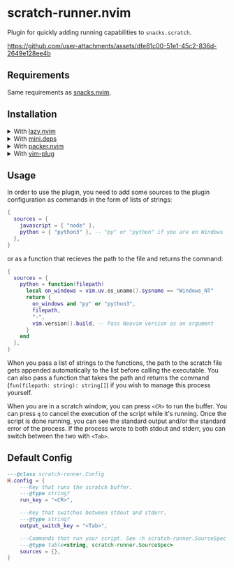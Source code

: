 # scratch-runner.nvim
Plugin for quickly adding running capabilities to `snacks.scratch`.

https://github.com/user-attachments/assets/dfe81c00-51e1-45c2-836d-2649e128ee4b

## Requirements
Same requirements as [snacks.nvim](https://github.com/folke/snacks.nvim/tree/main#%EF%B8%8F-requirements).

## Installation

<details>
  <summary>With 
    <a href="https://github.com/folke/lazy.nvim">lazy.nvim</a>
  </summary>

  ```lua
  {
    "DestopLine/scratch-runner.nvim",
    dependencies = "folke/snacks.nvim",
    opts = {
      -- Your options go here
    },
  }
  ```

</details>

<details>
  <summary>With 
    <a href="https://github.com/echasnovski/mini.deps">mini.deps</a>
  </summary>

  ```lua
  MiniDeps.add({
    source = "DestopLine/scratch-runner.nvim",
    depends = "folke/snacks.nvim",
  })

  require("scratch-runner").setup({
    -- Your options go here
  })
  ```

</details>

<details>
  <summary>With 
    <a href="https://github.com/wbthomason/packer.nvim">packer.nvim</a>
  </summary>

  ```lua
  use({
    "DestopLine/scratch-runner.nvim",
    after = "snacks.nvim",
    config = function()
      require("scratch-runner").setup({
        -- Your options go here
      })
    end,
  })
  ```

</details>

<details>
  <summary>With 
    <a href="https://github.com/junegunn/vim-plug">vim-plug</a>
  </summary>

  ```vim
  Plug 'folke/snacks.nvim'
  " ...
  Plug 'DestopLine/scratch-runner.nvim'

  lua << EOF
  require("scratch-runner").setup({
    -- Your options go here
  })
  EOF
  ```

</details>

## Usage

In order to use the plugin, you need to add some sources to the plugin
configuration as commands in the form of lists of strings:

```lua
{
  sources = {
    javascript = { "node" },
    python = { "python3" }, -- "py" or "python" if you are on Windows
  },
}
```

or as a function that recieves the path to the file and returns the command:

```lua
{
  sources = {
    python = function(filepath)
      local on_windows = vim.uv.os_uname().sysname == "Windows_NT"
      return {
        on_windows and "py" or "python3",
        filepath,
        "-",
        vim.version().build, -- Pass Neovim version as an argument
      }
    end
  },
}
```

When you pass a list of strings to the functions, the path to the scratch file
gets appended automatically to the list before calling the executable. You
can also pass a function that takes the path and returns the command
(`fun(filepath: string): string[]`) if you wish to manage this process
yourself.

When you are in a scratch window, you can press `<CR>` to run the buffer.
You can press `q` to cancel the execution of the script while it's running.
Once the script is done running, you can see the standard output and/or the
standard error of the process. If the process wrote to both stdout and stderr,
you can switch between the two with `<Tab>`.

<h2 id="default-config">Default Config</h2>

```lua
---@class scratch-runner.Config
H.config = {
    ---Key that runs the scratch buffer.
    ---@type string?
    run_key = "<CR>",

    ---Key that switches between stdout and stderr.
    ---@type string?
    output_switch_key = "<Tab>",

    ---Commands that run your script. See :h scratch-runner.SourceSpec
    ---@type table<string, scratch-runner.SourceSpec>
    sources = {},
}
```
